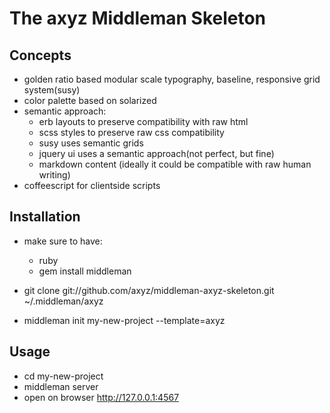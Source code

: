 The axyz Middleman Skeleton
===========================

Concepts
--------

- golden ratio based modular scale typography, baseline, responsive grid system(susy)
- color palette based on solarized
- semantic approach:
	- erb layouts to preserve compatibility with raw html
	- scss styles to preserve raw css compatibility
	- susy uses semantic grids
	- jquery ui uses a semantic approach(not perfect, but fine)
	- markdown content (ideally it could be compatible with raw human writing)
- coffeescript for clientside scripts

Installation
------------

- make sure to have:
	- ruby
	- gem install middleman

- git clone git://github.com/axyz/middleman-axyz-skeleton.git ~/.middleman/axyz
- middleman init my-new-project --template=axyz

Usage
-----

- cd my-new-project
- middleman server
- open on browser http://127.0.0.1:4567
